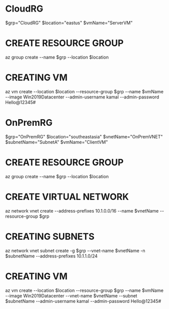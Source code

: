 # CloudRG
$grp="CloudRG"
$location="eastus"
$vmName="ServerVM"

# CREATE RESOURCE GROUP
az group create --name $grp --location $location

# CREATING VM
az vm create --location $location --resource-group $grp --name $vmName --image Win2019Datacenter --admin-username kamal --admin-password Hello@12345#

# OnPremRG
$grp="OnPremRG"
$location="southeastasia"
$vnetName="OnPremVNET"
$subnetName="SubnetA"
$vmName="ClientVM"

# CREATE RESOURCE GROUP
az group create --name $grp --location $location

# CREATE VIRTUAL NETWORK
az network vnet create --address-prefixes 10.1.0.0/16 --name $vnetName --resource-group $grp

# CREATING SUBNETS
az network vnet subnet create -g $grp --vnet-name $vnetName -n $subnetName --address-prefixes 10.1.1.0/24

# CREATING VM
az vm create --location $location --resource-group $grp --name $vmName --image Win2019Datacenter --vnet-name $vnetName --subnet $subnetName --admin-username kamal --admin-password Hello@12345#
